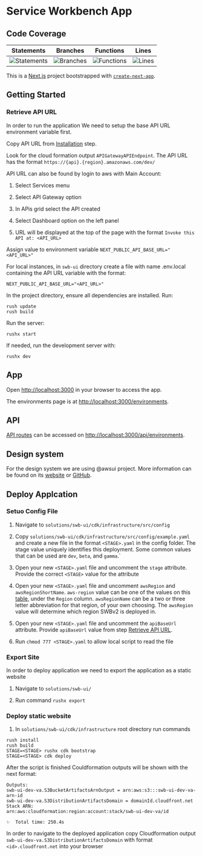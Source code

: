 # Service Workbench App

## Code Coverage

| Statements | Branches | Functions | Lines |
| --------------------------- | ----------------------- | ------------------------- | ----------------- |
| ![Statements](https://img.shields.io/badge/statements-Unknown%25-brightgreen.svg?style=flat) | ![Branches](https://img.shields.io/badge/branches-Unknown%25-brightgreen.svg?style=flat) | ![Functions](https://img.shields.io/badge/functions-Unknown%25-brightgreen.svg?style=flat) | ![Lines](https://img.shields.io/badge/lines-Unknown%25-brightgreen.svg?style=flat) |

This is a [Next.js](https://nextjs.org/) project bootstrapped with [`create-next-app`](https://github.com/vercel/next.js/tree/canary/packages/create-next-app).

## Getting Started

### Retrieve API URL

In order to run the application We need to setup the base API URL environment variable first.

Copy API URL from [Installation](../swb-reference/SETUP_v2p1.md##deploy-the-code) step.

Look for the cloud formation output `APIGatewayAPIEndpoint`. The API URL has the format `https://{api}.{region}.amazonaws.com/dev/`

API URL can also be found by login to aws with Main Account:

1. Select Services menu 

1. Select API Gateway option

1. In APis grid select the API created

1. Select Dashboard option on the left panel

1. URL will be displayed at the top of the page with the format `Invoke this API at: <API_URL>`


Assign value to environment variable `NEXT_PUBLIC_API_BASE_URL="<API_URL>"`

For local instances, in `swb-ui` directory create a file with name .env.local containing the API URL variable with the format:
```
NEXT_PUBLIC_API_BASE_URL="<API_URL>"
```




In the project directory, ensure all dependencies are installed. Run:
```
rush update
rush build
```
Run the server:

```
rushx start
```

If needed, run the development server with:
```
rushx dev
```

## App

Open [http://localhost:3000](http://localhost:3000) in your browser to access the app.

The environments page is at [http://localhost:3000/environments](http://localhost:3000/environments).

## API

[API routes](https://nextjs.org/docs/api-routes/introduction) can be accessed on [http://localhost:3000/api/environments](http://localhost:3000/api/environments).


## Design system

For the design system we are using @awsui project. More information can be found on its [website](https://polaris.a2z.com) or [GitHub](https://github.com/aws/awsui-documentation).

## Deploy Applcation

### Setuo Config File

1. Navigate to `solutions/swb-ui/cdk/infrastructure/src/config`

1. Copy `solutions/swb-ui/cdk/infrastructure/src/config/example.yaml` and create a new file in the format `<STAGE>.yaml` in the config folder. The stage value uniquely identifies this deployment. Some common values that can be used are `dev`, `beta`, and `gamma`.`

1. Open your new `<STAGE>.yaml` file and uncomment the `stage` attribute. Provide the correct `<STAGE>` value for the attribute

1. Open your new `<STAGE>.yaml` file and uncomment `awsRegion` and `awsRegionShortName`. `aws-region` value can be one of the values on this [table](https://docs.aws.amazon.com/AmazonRDS/latest/UserGuide/Concepts.RegionsAndAvailabilityZones.html#Concepts.RegionsAndAvailabilityZones.Regions), under the `Region` column. `awsRegionName` can be a two or three letter abbreviation for that region, of your own choosing. The `awsRegion` value will determine which region SWBv2 is deployed in.

1. Open your new `<STAGE>.yaml` file and uncomment the `apiBaseUrl` attribute. Provide `apiBaseUrl` value from step [Retrieve API URL](##retrieve-api-url).

1. Run `chmod 777 <STAGE>.yaml` to allow local script to read the file


### Export Site

In order to deploy application we need to export the application as a static website

1. Navigate to `solutions/swb-ui/`

1. Run command `rushx export`


### Deploy static website
1. In `solutions/swb-ui/cdk/infrastructure` root directory run commands
```
rush install
rush build
STAGE=<STAGE> rushx cdk bootstrap
STAGE=<STAGE> cdk deploy

```

After the script is finished Couldformation outputs will be shown with the next format:

```
Outputs:
swb-ui-dev-va.S3BucketArtifactsArnOutput = arn:aws:s3:::swb-ui-dev-va-arn-id
swb-ui-dev-va.S3DistributionArtifactsDomain = domainId.cloudfront.net
Stack ARN:
arn:aws:cloudformation:region:account:stack/swb-ui-dev-va/id

✨  Total time: 250.4s
```

In order to navigate to the deployed application copy Cloudformation output `swb-ui-dev-va.S3DistributionArtifactsDomain` with format `<id>.cloudfront.net` into your browser